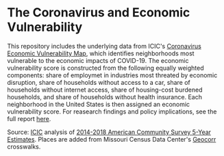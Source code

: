 # The Coronavirus and Economic Vulnerability

This repository includes the underlying data from ICIC's [Coronavirus Economic Vulnerability Map](https://www.arcgis.com/home/webmap/viewer.html?webmap=f8bff4a0ac34460aa28240ba4332b047&extent=-71.2711,42.2376,-70.8663,42.4), which identifies neighborhoods most vulnerable to the economic impacts of COVID-19. The economic vulnerability score is constructed from the following equally weighted components: share of employmet in industries most threated by economic disruption, share of households without access to a car, share of households without internet access, share of housing-cost burdened households, and share of households without health insurance. Each neighborhood in the United States is then assigned an economic vulnerability score. For reasearch findings and policy implications, see the full report [here](https://icic.org/wp-content/uploads/2020/04/ICIC_Coronavirus_EconVul_Brief_web.pdf).

Source: [ICIC](icic.org) analysis of [2014-2018 American Community Survey 5-Year Estimates](https://www.census.gov/data/developers/data-sets/acs-5year.2018.html). Places are added from Missouri Census Data Center's [Geocorr](https://mcdc.missouri.edu/applications/geocorr.html) crosswalks. 
